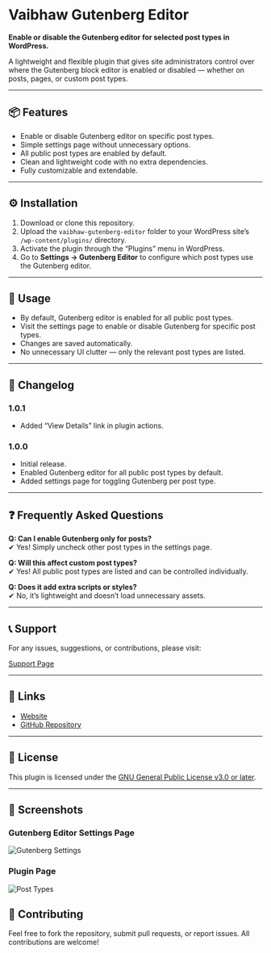 # Vaibhaw Gutenberg Editor

**Enable or disable the Gutenberg editor for selected post types in WordPress.**

A lightweight and flexible plugin that gives site administrators control over where the Gutenberg block editor is enabled or disabled — whether on posts, pages, or custom post types.

---

## 📦 Features

- Enable or disable Gutenberg editor on specific post types.
- Simple settings page without unnecessary options.
- All public post types are enabled by default.
- Clean and lightweight code with no extra dependencies.
- Fully customizable and extendable.

---

## ⚙ Installation

1. Download or clone this repository.
2. Upload the `vaibhaw-gutenberg-editor` folder to your WordPress site’s `/wp-content/plugins/` directory.
3. Activate the plugin through the “Plugins” menu in WordPress.
4. Go to **Settings → Gutenberg Editor** to configure which post types use the Gutenberg editor.

---

## 🚀 Usage

- By default, Gutenberg editor is enabled for all public post types.
- Visit the settings page to enable or disable Gutenberg for specific post types.
- Changes are saved automatically.
- No unnecessary UI clutter — only the relevant post types are listed.

---

## 🧩 Changelog

### 1.0.1
- Added “View Details” link in plugin actions.

### 1.0.0
- Initial release.
- Enabled Gutenberg editor for all public post types by default.
- Added settings page for toggling Gutenberg per post type.

---

## ❓ Frequently Asked Questions

**Q: Can I enable Gutenberg only for posts?**  
✔ Yes! Simply uncheck other post types in the settings page.

**Q: Will this affect custom post types?**  
✔ Yes! All public post types are listed and can be controlled individually.

**Q: Does it add extra scripts or styles?**  
✔ No, it’s lightweight and doesn’t load unnecessary assets.

---

## 📞 Support

For any issues, suggestions, or contributions, please visit:

[Support Page](https://vaibhawkumarparashar.in/contact)

---

## 🔗 Links

- [Website](https://vaibhawkumarparashar.in)
- [GitHub Repository](https://github.com/your-username/vaibhaw-gutenberg-editor)

---

## 📄 License

This plugin is licensed under the [GNU General Public License v3.0 or later](https://www.gnu.org/licenses/).

---

## 📸 Screenshots

### Gutenberg Editor Settings Page

![Gutenberg Settings](https://vaibhawkumarparashar.in/wp-content/uploads/2025/09/image-one.png)

### Plugin Page

![Post Types](https://vaibhawkumarparashar.in/wp-content/uploads/2025/09/image-two.png)

## 🤝 Contributing

Feel free to fork the repository, submit pull requests, or report issues. All contributions are welcome!